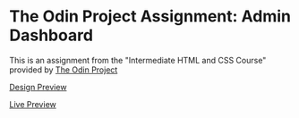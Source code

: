 # The Odin Project Assignment: Admin Dashboard

This is an assignment from the "Intermediate HTML and CSS Course" provided by
[The Odin Project](https://theodinproject.com)

[Design Preview](https://cdn.statically.io/gh/TheOdinProject/curriculum/43cc6ab69fdfbef40d431a65677d2144668930ac/intermediate_html_css/grid/project_admin_dashboard/imgs/dashboard-project.png)

[Live Preview](https://daniel-sebastian-buhaianu.github.io/top-dashboard/)

